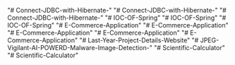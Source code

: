 "# Connect-JDBC-with-Hibernate-" 
"# Connect-JDBC-with-Hibernate-" 
"# Connect-JDBC-with-Hibernate-" 
"# IOC-OF-Spring" 
"# IOC-OF-Spring" 
"# IOC-OF-Spring" 
"# E-Commerce-Application" 
"# E-Commerce-Application" 
"# E-Commerce-Application" 
"# E-Commerce-Application" 
"# E-Commerce-Application" 
"# Last-Year-Project-Details-Website" 
"# JPEG-Vigilant-AI-POWERD-Malware-Image-Detection-" 
"# Scientific-Calculator" 
"# Scientific-Calculator" 
